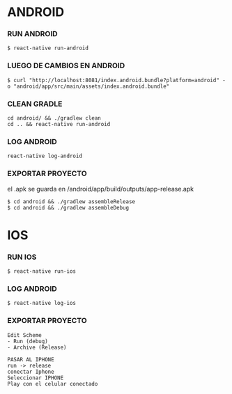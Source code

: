 # ANDROID

### RUN ANDROID
```
$ react-native run-android
```
### LUEGO DE CAMBIOS EN ANDROID
```
$ curl "http://localhost:8081/index.android.bundle?platform=android" -o "android/app/src/main/assets/index.android.bundle"
```
### CLEAN GRADLE
```
cd android/ && ./gradlew clean
cd .. && react-native run-android
```
### LOG ANDROID
```
react-native log-android
```

### EXPORTAR PROYECTO
el .apk se guarda en /android/app/build/outputs/app-release.apk
```
$ cd android && ./gradlew assembleRelease
$ cd android && ./gradlew assembleDebug

```

##
##

# IOS

### RUN IOS
```
$ react-native run-ios
```

### LOG ANDROID
```
$ react-native log-ios
```

### EXPORTAR PROYECTO
```
Edit Scheme
- Run (debug)
- Archive (Release)

PASAR AL IPHONE
run -> release
conectar Iphone
Seleccionar IPHONE
Play con el celular conectado
```
